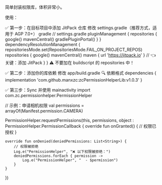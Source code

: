 简单封装权限库，体积非常小。

使用：

✅ 第一步：在目标项目中添加 JitPack 仓库
修改 settings.gradle（推荐方式，适用于 AGP 7.0+）
gradle
// settings.gradle
pluginManagement {
    repositories {
        google()
        mavenCentral()
        gradlePluginPortal()
    }
}
dependencyResolutionManagement {
    repositoriesMode.set(RepositoriesMode.FAIL_ON_PROJECT_REPOS)
    repositories {
        google()
        mavenCentral()
        maven { url 'https://jitpack.io' } // 👈 关键：添加 JitPack
    }
}
⚠️ 不要加在 buildscript 的 repositories 中！


✅ 第二步：添加你的库依赖
修改 app/build.gradle 
🔍 依赖格式
dependencies {
    implementation 'com.github.manxzc:zcPermissionHelperLib:v1.0.3'
}

✅ 第三步：Sync 并使用   mainactivity
import com.zc.permissionhelper.PermissionHelper

// 示例：申请相机权限
val permissions = arrayOf(Manifest.permission.CAMERA)

PermissionHelper.requestPermissions(this, permissions, object : PermissionHelper.PermissionCallback {
    override fun onGranted() {
        // 权限已授权
    }

    override fun onDenied(deniedPermissions: List<String>) {
        // 权限被拒绝
        Log.e("PermissionHelper", "❌ 以下权限被拒绝：")
        deniedPermissions.forEach { permission ->
            Log.e("PermissionHelper", "  - $permission")
        }
    }
})
